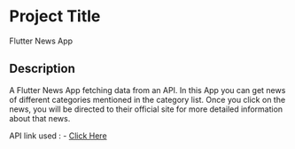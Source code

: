 # Project Title

Flutter News App 

## Description

A Flutter News App fetching data from an API. In this App you can get news of different categories mentioned in the category list. Once you click on the news, you will be directed to their official site for more detailed information about that news.

API link used :
    - [Click Here](https://newsapi.org/)
